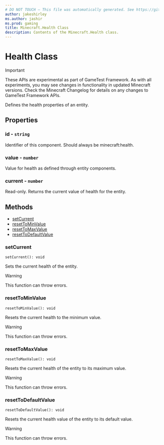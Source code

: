 ```yaml
---
# DO NOT TOUCH — This file was automatically generated. See https://github.com/Mojang/MinecraftScriptingApiDocsGenerator to modify descriptions, examples, etc.
author: jakeshirley
ms.author: jashir
ms.prod: gaming
title: Minecraft.Health Class
description: Contents of the Minecraft.Health class.
---
```

# Health Class
>[!IMPORTANT]
>These APIs are experimental as part of GameTest Framework. As with all experiments, you may see changes in functionality in updated Minecraft versions. Check the Minecraft Changelog for details on any changes to GameTest Framework APIs.

Defines the health properties of an entity.

## Properties
### **id** - `string`
Identifier of this component. Should always be minecraft:health.


### **value** - `number`
Value for health as defined through entity components.


### **current** - `number`
Read-only. Returns the current value of health for the entity.



## Methods
- [setCurrent](#setcurrent)
- [resetToMinValue](#resettominvalue)
- [resetToMaxValue](#resettomaxvalue)
- [resetToDefaultValue](#resettodefaultvalue)
  
### **setCurrent**
`
setCurrent(): void
`

Sets the current health of the entity.


> [!WARNING]
> This function can throw errors.

### **resetToMinValue**
`
resetToMinValue(): void
`

Resets the current health to the minimum value.


> [!WARNING]
> This function can throw errors.

### **resetToMaxValue**
`
resetToMaxValue(): void
`

Resets the current health of the entity to its maximum value.


> [!WARNING]
> This function can throw errors.

### **resetToDefaultValue**
`
resetToDefaultValue(): void
`

Resets the current health value of the entity to its default value.


> [!WARNING]
> This function can throw errors.

